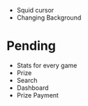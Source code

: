 - Squid cursor
- Changing Background

# Pending

- Stats for every game
- Prize
- Search
- Dashboard
- Prize Payment
